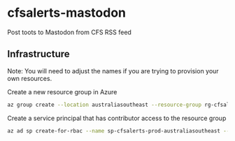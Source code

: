 # cfsalerts-mastodon

Post toots to Mastodon from CFS RSS feed

## Infrastructure

Note: You will need to adjust the names if you are trying to provision your own resources.

Create a new resource group in Azure

```bash
az group create --location australiasoutheast --resource-group rg-cfsalerts-prod-australiasoutheast
```

Create a service principal that has contributor access to the resource group

```bash
az ad sp create-for-rbac --name sp-cfsalerts-prod-australiasoutheast --role Contributor --scopes /subscriptions/<yoursubscription>/resourceGroups/rg-cfsalerts-prod-australiasoutheast --sdk-auth
```